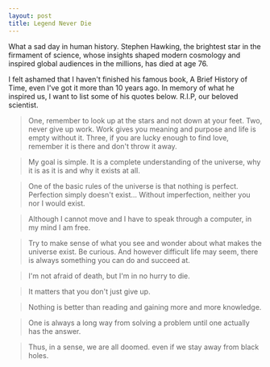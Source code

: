 ```yaml
---
layout: post
title: Legend Never Die
---
```

What a sad day in human history. Stephen Hawking, the brightest star in the firmament of science, whose insights shaped modern cosmology and inspired global audiences in the millions, has died at age 76. 

I felt ashamed that I haven't finished his famous book, A Brief History of Time, even I've got it more than 10 years ago. In memory of what he inspired us, I want to list some of his quotes below. R.I.P, our beloved scientist. 

> One, remember to look up at the stars and not down at your feet. Two, never give up work. Work gives you meaning and purpose and life is empty without it. Three, if you are lucky enough to find love, remember it is there and don't throw it away.

> My goal is simple. It is a complete understanding of the universe, why it is as it is and why it exists at all.

> One of the basic rules of the universe is that nothing is perfect. Perfection simply doesn't exist... Without imperfection, neither you nor I would exist.

> Although I cannot move and I have to speak through a computer, in my mind I am free.

> Try to make sense of what you see and wonder about what makes the universe exist. Be curious. And however difficult life may seem, there is always something you can do and succeed at. 

> I'm not afraid of death, but I'm in no hurry to die.

> It matters that you don't just give up.

> Nothing is better than reading and gaining more and more knowledge.

> One is always a long way from solving a problem until one actually has the answer.

> Thus, in a sense, we are all doomed. even if we stay away from black holes.